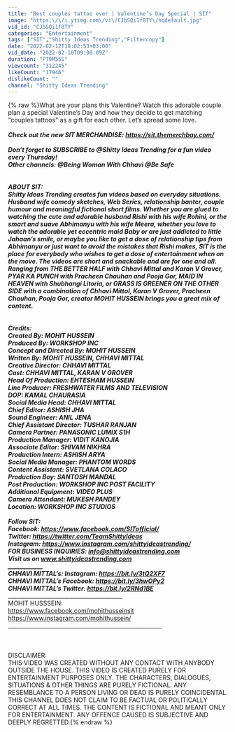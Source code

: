 ```yaml
---
title: "Best couples tattoo ever | Valentine’s Day Special | SIT"
image: "https:\/\/i.ytimg.com\/vi\/CJbSQi1f8TY\/hqdefault.jpg"
vid_id: "CJbSQi1f8TY"
categories: "Entertainment"
tags: ["SIT","Shitty Ideas Trending","Filtercopy"]
date: "2022-02-12T18:02:53+03:00"
vid_date: "2022-02-10T09:00:09Z"
duration: "PT9M55S"
viewcount: "312245"
likeCount: "17946"
dislikeCount: ""
channel: "Shitty Ideas Trending"
---
```

{% raw %}What are your plans this Valentine? Watch this adorable couple plan a special Valentine’s Day and how they decide to get matching &quot;couples tattoos&quot; as a gift for each other. Let’s spread some love.<br />____________________________________<br />Check out the new SIT MERCHANDISE: <a rel="nofollow" target="blank" href="https://sit.themerchbay.com/">https://sit.themerchbay.com/</a><br /><br />Don’t forget to SUBSCRIBE to @Shitty Ideas Trending  for a fun video every Thursday!<br />Other channels: @Being Woman With Chhavi @Be Safe <br /><br />___________________<br />ABOUT SIT:<br />Shitty Ideas Trending creates fun videos based on everyday situations. Husband wife comedy sketches, Web Series, relationship banter, couple humour and meaningful fictional short films. Whether you are glued to watching the cute and adorable husband Rishi with his wife Rohini, or the smart and suave Abhimanyu with his wife Meera, whether you love to watch the adorable yet eccentric maid Baby or are just addicted to little Jahaan’s smile, or maybe you like to get a dose of relationship tips from Abhimanyu or just want to avoid the mistakes that Rishi makes, SIT is the place for everybody who wishes to get a dose of entertainment when on the move. The videos are short and snackable and are for one and all. Ranging from THE BETTER HALF with Chhavi Mittal and Karan V Grover, PYAR KA PUNCH with Pracheen Chauhan and Pooja Gor, MAID IN HEAVEN with Shubhangi Litoria, or GRASS IS GREENER ON THE OTHER SIDE with a combination of Chhavi Mittal, Karan V Grover, Pracheen Chauhan, Pooja Gor, creator MOHIT HUSSEIN brings you a great mix of content.<br />__________________________<br /><br />Credits:<br />Created By: MOHIT HUSSEIN<br />Produced By: WORKSHOP INC <br />Concept and Directed By: MOHIT HUSSEIN <br />Written By: MOHIT HUSSEIN, CHHAVI MITTAL<br />Creative Director: CHHAVI MITTAL<br />Cast: CHHAVI MITTAL, KARAN V GROVER<br />Head Of Production: EHTESHAM HUSSEIN<br />Line Producer: FRESHWATER FILMS AND TELEVISION <br />DOP: KAMAL CHAURASIA<br />Social Media Head: CHHAVI MITTAL<br />Chief Editor: ASHISH JHA<br />Sound Engineer: ANIL JENA<br />Chief Assistant Director: TUSHAR RANJAN<br />Camera Partner: PANASONIC LUMIX S1H<br />Production Manager: VIDIT KANOJIA<br />Associate Editor: SHIVAM NIKHRA<br />Production Intern: ASHISH ARYA<br />Social Media Manager: PHANTOM WORDS<br />Content Assistant: SVETLANA COLACO<br />Production Boy: SANTOSH MANDAL<br />Post Production: WORKSHOP INC POST FACILITY <br />Additional Equipment: VIDEO PLUS<br />Camera Attendant: MUKESH PANDEY<br />Location: WORKSHOP INC STUDIOS<br />________________________________________<br />Follow SIT:<br />Facebook: <a rel="nofollow" target="blank" href="https://www.facebook.com/SITofficial/">https://www.facebook.com/SITofficial/</a><br />Twitter: <a rel="nofollow" target="blank" href="https://twitter.com/TeamShittyIdeas">https://twitter.com/TeamShittyIdeas</a><br />Instagram: <a rel="nofollow" target="blank" href="https://www.instagram.com/shittyideastrending/">https://www.instagram.com/shittyideastrending/</a><br />FOR BUSINESS INQUIRIES: info@shittyideastrending.com<br />Visit us on www.shittyideastrending.com<br />____________________________________________________<br />CHHAVI MITTAL’s: Instagram: <a rel="nofollow" target="blank" href="https://bit.ly/3tQ2XF7">https://bit.ly/3tQ2XF7</a><br />CHHAVI MITTAL’s Facebook: <a rel="nofollow" target="blank" href="https://bit.ly/3hwOPy2">https://bit.ly/3hwOPy2</a><br />CHHAVI MITTAL’s Twitter: <a rel="nofollow" target="blank" href="https://bit.ly/2RNd1BE">https://bit.ly/2RNd1BE</a><br />__________________________________________________<br />MOHIT HUSSSEIN:<br /><a rel="nofollow" target="blank" href="https://www.facebook.com/mohithusseinsit">https://www.facebook.com/mohithusseinsit</a><br /><a rel="nofollow" target="blank" href="https://www.instagram.com/mohithussein/">https://www.instagram.com/mohithussein/</a><br />_______________________________________________________<br /><br /><br /><br />DISCLAIMER:<br />THIS VIDEO WAS CREATED WITHOUT ANY CONTACT WITH ANYBODY OUTSIDE THE HOUSE. THIS VIDEO IS CREATED PURELY FOR ENTERTAINMENT PURPOSES ONLY. THE CHARACTERS, DIALOGUES, SITUATIONS &amp; OTHER THINGS ARE PURELY FICTIONAL. ANY RESEMBLANCE TO A PERSON LIVING OR DEAD IS PURELY COINCIDENTAL. THIS CHANNEL DOES NOT CLAIM TO BE FACTUAL OR POLITICALLY CORRECT AT ALL TIMES. THE CONTENT IS FICTIONAL AND MEANT ONLY FOR ENTERTAINMENT. ANY OFFENCE CAUSED IS SUBJECTIVE AND DEEPLY REGRETTED.{% endraw %}
